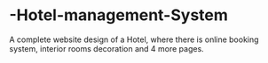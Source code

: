 # -Hotel-management-System
A complete website design of a Hotel, where there is online booking system, interior rooms decoration and 4 more pages.
